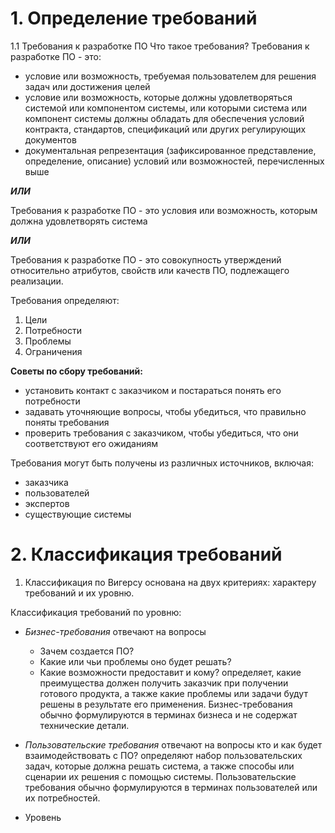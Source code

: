 # 1. Определение требований
1.1 Требования к разработке ПО
Что такое требования?
Требования к разработке ПО - это:
- условие или возможность, требуемая пользователем для решения задач или достижения целей
- условие или возможность, которые должны удовлетворяться системой или компонентом системы, или которыми система или компонент системы должны обладать для обеспечения условий контракта, стандартов, спецификаций или других регулирующих документов
- документальная репрезентация (зафиксированное представление, определение, описание) условий или возможностей, перечисленных выше

***ИЛИ***

Требования к разработке ПО - это условия или возможность, которым должна удовлетворять система

***ИЛИ***

Требования к разработке ПО - это совокупность утверждений относительно атрибутов, свойств или качеств ПО, подлежащего реализации.

Требования определяют:
1. Цели
2. Потребности
3. Проблемы
4. Ограничения

**Советы по сбору требований:**
- установить контакт с заказчиком и постараться понять его потребности
- задавать уточняющие вопросы, чтобы убедиться, что правильно поняты требования
- проверить требования с заказчиком, чтобы убедиться, что они соответствуют его ожиданиям

Требования могут быть получены из различных источников, включая:
- заказчика
- пользователей
- экспертов
- существующие системы

# 2. Классификация требований
1. Классификация по Вигерсу основана на двух критериях: характеру требований и их уровню.

Классификация требований по уровню:
- *Бизнес-требования* отвечают на вопросы 
	- Зачем создается ПО?
	- Какие или чьи проблемы оно будет решать?
	- Какие возможности предоставит и кому?
	определяет, какие преимущества должен получить заказчик при получении готового продукта, а также какие проблемы или задачи будут решены в результате его применения. Бизнес-требования обычно формулируются в терминах бизнеса и не содержат технические детали.
- *Пользовательские требования* отвечают на вопросы кто и как будет взаимодействовать с ПО?
определяют набор пользовательских задач, которые должна решать система, а также способы или сценарии их решения с помощью системы. Пользовательские требования обычно формулируются в терминах пользователей или их потребностей.

- Уровень